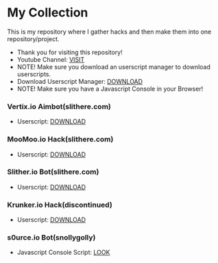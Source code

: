 # My Collection
This is my repository where I gather hacks and then make them into one repository/project.
- Thank you for visiting this repository!
- Youtube Channel: [VISIT](https://www.youtube.com/channel/UCmSGL7VcTxQRUdifsJqgOSQ)
- NOTE! Make sure you download an userscript manager to download userscripts.
- Download Userscript Manager: [DOWNLOAD](https://tampermonkey.net)
- NOTE! Make sure you have a Javascript Console in your Browser!
### Vertix.io Aimbot(slithere.com)

- Userscript: [DOWNLOAD](https://github.com/oofdaooffin/vertix.io-aimbot/raw/master/aimbot.user.js)

### MooMoo.io Hack(slithere.com)

- Userscript: [DOWNLOAD](https://github.com/oofdaooffin/MooMoo.io-Hack/raw/master/mod.user.js)

### Slither.io Bot(slithere.com)

- Userscript: [DOWNLOAD](https://github.com/oofdaooffin/slither.io-bot/raw/master/bot.user.js)

### Krunker.io Hack(discontinued)

- Userscript: [DOWNLOAD](https://github.com/Tehchy/krunker.io-hack/raw/master/userscript.user.js)

### s0urce.io Bot(snollygolly)

- Javascript Console Script: [LOOK](https://raw.githubusercontent.com/snollygolly/sourceio-automation/master/main.js)
